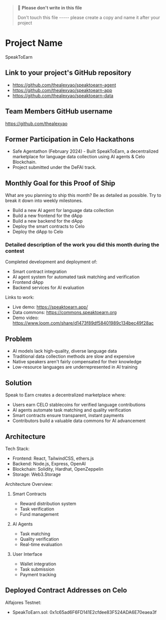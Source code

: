 > 
> 🚨 **Please don't write in this file** 
> 
> Don't touch this file ----- please create a copy and name it after your project
>
# Project Name

SpeakToEarn

## Link to your project's GitHub repository 

- https://github.com/thealexyao/speaktoearn-agent
- https://github.com/thealexyao/speaktoearn-app
- https://github.com/thealexyao/speaktoearn-data

## Team Members GitHub username

https://github.com/thealexyao

## Former Participation in Celo Hackathons

- Safe Agentathon (February 2024) - Built SpeakToEarn, a decentralized marketplace for language data collection using AI agents & Celo Blockchain.
- Project submitted under the DeFAI track.

## Monthly Goal for this Proof of Ship

What are you planning to ship this month? Be as detailed as possible. Try to break it down into weekly milestones. 

- Build a new AI agent for language data collection
- Build a new frontend for the dApp
- Build a new backend for the dApp
- Deploy the smart contracts to Celo
- Deploy the dApp to Celo

### Detailed description of the work you did this month during the contest

Completed development and deployment of:
- Smart contract integration
- AI agent system for automated task matching and verification
- Frontend dApp
- Backend services for AI evaluation

Links to work:
- Live demo: https://speaktoearn.app/
- Data commons: https://commons.speaktoearn.org
- Demo video: https://www.loom.com/share/d1473f89df58401989c134bec49f28ac

## Problem

- AI models lack high-quality, diverse language data
- Traditional data collection methods are slow and expensive
- Native speakers aren't fairly compensated for their knowledge
- Low-resource languages are underrepresented in AI training

## Solution

Speak to Earn creates a decentralized marketplace where:
- Users earn CELO stablecoins for verified language contributions
- AI agents automate task matching and quality verification
- Smart contracts ensure transparent, instant payments
- Contributors build a valuable data commons for AI advancement

## Architecture

Tech Stack:
- Frontend: React, TailwindCSS, ethers.js
- Backend: Node.js, Express, OpenAI
- Blockchain: Solidity, Hardhat, OpenZeppelin
- Storage: Web3.Storage

Architecture Overview:
1. Smart Contracts
   - Reward distribution system
   - Task verification
   - Fund management

2. AI Agents
   - Task matching
   - Quality verification
   - Real-time evaluation

3. User Interface
   - Wallet integration
   - Task submission
   - Payment tracking

## Deployed Contract Addresses on Celo

Alfajores Testnet:
- SpeakToEarn.sol: 0x1c65ad6F6FD141E2cfdee83F524ADA6E70eaea3f